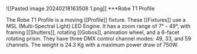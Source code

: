 ![[Pasted image 20240218163508 1.png]]
***Robe T1 Profile

The Robe T1 Profile is a moving [[Profile]] fixture. These [[Fixtures]] use a MSL (Multi-Spectral Light) LED Engine. It has a zoom range of 7° - 49°, with framing [[Shutters]], rotating [[Gobos]], animation wheel, and a 6-facet rotating prism. They have three DMX control channel modes: 49, 33, and 59 channels. The weight is 24.3 Kg with a maximum power draw of 750W. 